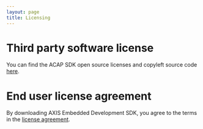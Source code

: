 ```yaml
---
layout: page
title: Licensing
---
```


# Third party software license

You can find the ACAP SDK open source licenses and copyleft source code [here](http://acap-artifacts.s3-website.eu-north-1.amazonaws.com/).

# End user license agreement

By downloading AXIS Embedded Development SDK, you agree to the terms in the [license agreement](https://www.axis.com/techsup/developer_doc/EULA/LICENSE.pdf).
